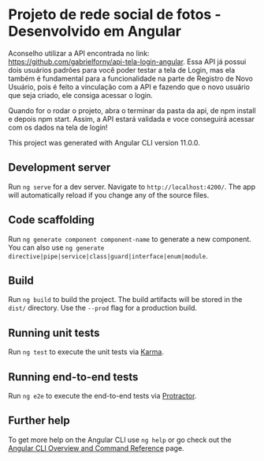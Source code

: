 # Projeto de rede social de fotos - Desenvolvido em Angular

Aconselho utilizar a API encontrada no link: https://github.com/gabrielforny/api-tela-login-angular. Essa API já possui dois usuários padrões para você poder testar a tela de Login, mas ela também é fundamental para a funcionalidade na parte de Registro de Novo Usuário, pois é feito a vinculação com a API e fazendo que o novo usuário que seja criado, ele consiga acessar o login.

Quando for o rodar o projeto, abra o terminar da pasta da api, de npm install e depois npm start. Assim, a API estará validada e voce conseguirá acessar com os dados na tela de login!

This project was generated with Angular CLI version 11.0.0.

## Development server

Run `ng serve` for a dev server. Navigate to `http://localhost:4200/`. The app will automatically reload if you change any of the source files.

## Code scaffolding

Run `ng generate component component-name` to generate a new component. You can also use `ng generate directive|pipe|service|class|guard|interface|enum|module`.

## Build

Run `ng build` to build the project. The build artifacts will be stored in the `dist/` directory. Use the `--prod` flag for a production build.

## Running unit tests

Run `ng test` to execute the unit tests via [Karma](https://karma-runner.github.io).

## Running end-to-end tests

Run `ng e2e` to execute the end-to-end tests via [Protractor](http://www.protractortest.org/).

## Further help

To get more help on the Angular CLI use `ng help` or go check out the [Angular CLI Overview and Command Reference](https://angular.io/cli) page.
